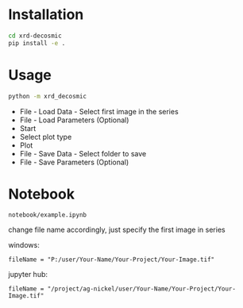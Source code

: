 # Installation
```bash
cd xrd-decosmic
pip install -e .
```
# Usage
```bash
python -m xrd_decosmic
```
- File - Load Data - 
Select first image in the series
- File - Load Parameters (Optional)
- Start
- Select plot type
- Plot
- File - Save Data - 
Select folder to save
- File - Save Parameters (Optional)
# Notebook
```
notebook/example.ipynb
```
change file name accordingly, just specify the first image in series

windows:
```
fileName = "P:/user/Your-Name/Your-Project/Your-Image.tif"
```

jupyter hub:
```
fileName = "/project/ag-nickel/user/Your-Name/Your-Project/Your-Image.tif"
```
